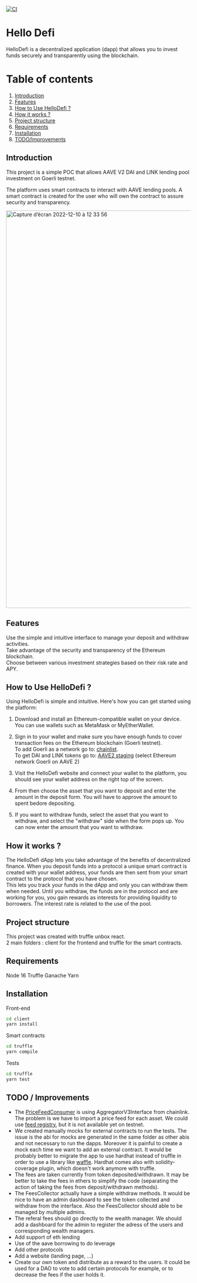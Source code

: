 [![CI](https://github.com/guillaumedebavelaere/HelloDefi/actions/workflows/ci.yml/badge.svg)](https://github.com/guillaumedebavelaere/HelloDefi/actions/workflows/ci.yml)

# Hello Defi

HelloDefi is a decentralized application (dapp) that allows you to invest funds securely and transparently using the blockchain.

# Table of contents
1. [Introduction](#introduction)
2. [Features](#features)
3. [How to Use HelloDefi ?](#how-to-use-hellodefi-)  
4. [How it works ?](#how-it-works-)
5. [Project structure](#project-structure)
6. [Requirements](#requirements)
7. [Installation](#installation)
8. [TODO/Improvements](#todo--improvements)

## Introduction

This project is a simple POC that allows AAVE V2 DAI and LINK lending pool investment on Goerli testnet.

The platform uses smart contracts to interact with AAVE lending pools. 
A smart contract is created for the user who will own the contract to assure security and transparency.

<img width="1080" alt="Capture d’écran 2022-12-10 à 12 33 56" src="https://user-images.githubusercontent.com/17125662/206855406-131d1e6a-f5d1-4039-a851-b7c0b7d7bf4a.png">

## Features

Use the simple and intuitive interface to manage your deposit and withdraw activities.  
Take advantage of the security and transparency of the Ethereum blockchain.  
Choose between various investment strategies based on their risk rate and APY.  


## How to Use HelloDefi ?

Using HelloDefi is simple and intuitive. Here's how you can get started using the platform:

1. Download and install an Ethereum-compatible wallet on your device. You can use wallets such as MetaMask or MyEtherWallet.

2. Sign in to your wallet and make sure you have enough funds to cover transaction fees on the Ethereum blockchain (Goerli testnet).  
To add Goerli as a network go to: [chainlist](https://chainlist.org/?testnets=true&search=goerli).  
To get DAI and LINK tokens go to: [AAVE2 staging](https://staging.aave.com/) (select Ethereum network Goerli on AAVE 2)

3. Visit the HelloDefi website and connect your wallet to the platform, you should see your wallet address on the right top of the screen.

4. From then choose the asset that you want to deposit and enter the amount in the deposit form. You will have to approve the amount to spent bedore depositing.

5. If you want to withdraw funds, select the asset that you want to withdraw,  and select the "withdraw" side when the form pops up. You can now enter the amount that you want to withdraw.

## How it works ?

The HelloDefi dApp lets you take advantage of the benefits of decentralized finance. When you deposit funds into a protocol a unique smart contract is created with your wallet address, your funds are then sent from your smart contract to the protocol that you have chosen.   
This lets you track your funds in the dApp and only you can withdraw them when needed. Until you withdraw, the funds are in the protocol and are working for you, you gain rewards as interests for providing liquidity to borrowers. The interest rate is related to the use of the pool.

## Project structure

This project was created with truffle unbox react.  
2 main folders : client for the frontend and truffle for the smart contracts.  

## Requirements

Node 16 Truffle Ganache Yarn

## Installation

Front-end
```sh
cd client
yarn install
```

Smart contracts
```sh
cd truffle
yarn compile
```

Tests
```sh
cd truffle
yarn test
```

## TODO / Improvements

- The [PriceFeedConsumer](https://github.com/guillaumedebavelaere/HelloDefi/blob/master/truffle/contracts/FeesCollector.sol) is using AggregatorV3Interface from chainlink. The problem is we have to import a price feed for each asset. We could use [feed registry](https://docs.chain.link/data-feeds/feed-registry), but it is not available yet on testnet.
- We created manually mocks for external contracts to run the tests. The issue is the abi for mocks are generated in the same folder as other abis and not necessary to run the dapps. Moreover it is painful to create a mock each time we want to add an external contract. It would be probably better to migrate the app to use hardhat instead of truffle in order to use a library like [waffle](https://ethereum-waffle.readthedocs.io/en/latest/mock-contract.html#mock-contract). Hardhat comes also with solidity-coverage plugin, which doesn't work anymore with truffle.
- The fees are taken currently from token deposited/withdrawn. It may be better to take the fees in ethers to simplify the code (separating the action of taking the fees from deposit/withdrawn methods).
- The FeesCollector actually have a simple withdraw methods. It would be nice to have an admin dashboard to see the token collected and withdraw from the interface. Also the FeesCollector should able to be managed by multiple admins.
- The referal fees should go directly to the wealth manager. We should add a dashboard for the admin to register the adress of the users and corresponding wealth managers.
- Add support of eth lending
- Use of the aave borrowing to do leverage
- Add other protocols
- Add a website (landing page, ...)
- Create our own token and distribute as a reward to the users. It could be used for a DAO to vote to add certain protocols for example, or to decrease the fees if the user holds it.
